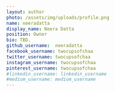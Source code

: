 ```yaml
---
layout: author
photo: /assets/img/uploads/profile.png
name: neeradatta
display_name: Neera Datta
position: Owner
bio: TBD.
github_username:  neeradatta
facebook_username: twocupsofchaa
twitter_username: twocupsofchaa
instagram_username: twocupsofchaa
pinterest_username: twocupsofchaa
#linkedin_username: linkedin_username
#medium_username: medium_username
---
```


